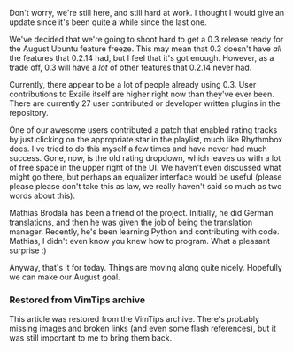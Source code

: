 <!-- :metadata:

title: Exaile 0.3 Update for July 9, 2009
tags: Exaile, Programming, Linux
publishedAt: 2009-07-09T16:51:34-0700
summary:

Don't worry, we're still here, and still hard at work.  I thought I would give
an update since it's been quite a while since the last one.

-->

Don't worry, we're still here, and still hard at work.  I thought I would give
an update since it's been quite a while since the last one.

We've decided that we're going to shoot hard to get a 0.3 release ready for the
August Ubuntu feature freeze.  This may mean that 0.3 doesn't have *all* the
features that 0.2.14 had, but I feel that it's got enough.  However, as a trade
off, 0.3 will have a _lot_ of other features that 0.2.14 never had.

Currently, there appear to be a lot of people already using 0.3.  User
contributions to Exaile itself are higher right now than they've ever been.
There are currently 27 user contributed or developer written plugins in the
repository.

One of our awesome users contributed a patch that enabled rating tracks by just
clicking on the appropriate star in the playlist, much like Rhythmbox does.
I've tried to do this myself a few times and have never had much success.
Gone, now, is the old rating dropdown, which leaves us with a lot of free space
in the upper right of the UI.  We haven't even discussed what might go there,
but perhaps an equalizer interface would be useful (please please please don't
take this as law, we really haven't said so much as two words about this).

Mathias Brodala has been a friend of the project.  Initially, he did German
translations, and then he was given the job of being the translation manager.
Recently, he's been learning Python and contributing with code.  Mathias, I
didn't even know you knew how to program.  What a pleasant surprise :)

Anyway, that's it for today.  Things are moving along quite nicely.  Hopefully
we can make our August goal.

<div class="restored-from-archive">
  <h3>Restored from VimTips archive</h3>
  <p>
  This article was restored from the VimTips archive. There's probably
  missing images and broken links (and even some flash references), but it
  was still important to me to bring them back.
  </p>
</div>
